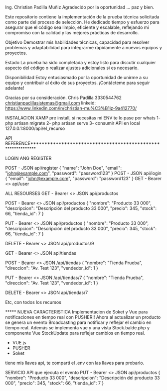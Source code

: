 Ing. Christian Padilla Muñiz
Agradecido por la oportunidad ... paz y bien.

Este repositorio contiene la implementación de la prueba técnica solicitada como parte del proceso de selección. He dedicado tiempo y esfuerzo para asegurar que el código sea limpio, eficiente y escalable, reflejando mi compromiso con la calidad y las mejores prácticas de desarrollo.

Objetivo
Demostrar mis habilidades técnicas, capacidad para resolver problemas y adaptabilidad para integrarme rápidamente a nuevos equipos y proyectos.

Estado
La prueba ha sido completada y estoy listo para discutir cualquier aspecto del código o realizar ajustes adicionales si es necesario.

Disponibilidad
Estoy entusiasmado por la oportunidad de unirme a su equipo y contribuir al éxito de sus proyectos. ¡Contácteme para seguir adelante!

Gracias por su consideración.
Chris Padilla
3330544762
christianpadillasistemas@gmail.com
linkeid: https://www.linkedin.com/in/christian-mu%C3%B1iz-9a412770/

INSTALACION
XAMP pre install, si necesitas mi ENV te lo pase por whats
1- php artisan migrate
2- php artisan serve
3- consumir API en local 127.0.0.1:8000/api/el_recurso

API REFERENCE************************************************************

LOGIN ANG REGISTER 

POST - JSON api/register
{
    "name": "John Doe",
    "email": "john@example.com",
    "password": "password123"
}
POST - JSON api/login
{
    "email": "john@example.com",
    "password": "password123"
}
GET - Bearer <<Token>> api/user

ALL RESOURSES
GET - Bearer <<Token>> JSON api/productos

POST - Bearer <<Token>> JSON api/productos
{
  "nombre": "Producto 33 000",
  "descripcion": "Descripción del producto 33 000",
  "precio": 345,
  "stock": 66,
  "tienda_id": 7 
}

PUT - Bearer <<Token>> JSON api/productos
{
  "nombre": "Producto 33 000",
  "descripcion": "Descripción del producto 33 000",
  "precio": 345,
  "stock": 66,
  "tienda_id": 7 
}

DELETE - Bearer <<Token>> JSON api/productos/9


GET - Bearer <<Token>> JSON api/tiendas

POST - Bearer <<Token>> JSON /api/tiendas
{
    "nombre": "Tienda Prueba",
    "direccion": "Av. Test 123",
    "vendedor_id": 1
}

PUT - Bearer <<Token>> JSON /api/tiendas/7
{
    "nombre": "Tienda Prueba",
    "direccion": "Av. Test 123",
    "vendedor_id": 1
}

DELETE - Bearer <<Token>> JSON api/tiendas/7

Etc, con todos los recursos


***** NUEVA CARACTERISTICA
Implementacion de Soket y Vue para notificaciones en tiempo real con PUSHER!!
Ahora al actualizar un producto se genera un evento Broadcasting para notificar y reflejar
el cambio en tiempo real.
Además se implementa vue y una vista Stock.balde.php y componente Vue StockUpdate
para reflejar cambios en tiempo real.

- VUE.js
- PUSHER
- Soket

tiene mis llaves api, te comparti el .env con las llaves para probarlo.

SERVICIO API que ejecuta el evento 
PUT - Bearer <<Token>> JSON api/productos
{
  "nombre": "Producto 33 000",
  "descripcion": "Descripción del producto 33 000",
  "precio": 345,
  "stock": 66,
  "tienda_id": 7 
}